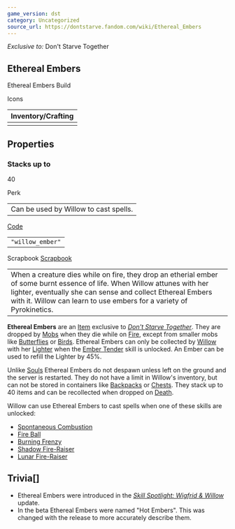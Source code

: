 ```yaml
---
game_version: dst
category: Uncategorized
source_url: https://dontstarve.fandom.com/wiki/Ethereal_Embers
---
```


*Exclusive to:* Don't Starve Together

## Ethereal Embers

Ethereal Embers Build

Icons

| Inventory/Crafting |
| --- |
|  |

## Properties

### Stacks up to

40

Perk

|  |
| --- |
| Can be used by Willow to cast spells. |

[Code](/wiki/Console "Console")

|  |
| --- |
| `"willow_ember"` |

Scrapbook [Scrapbook](/wiki/Scrapbook "Scrapbook")

|  |
| --- |
| When a creature dies while on fire, they drop an etherial ember of some burnt essence of life.  When Willow attunes with her lighter, eventually she can sense and collect Ethereal Embers with it.  Willow can learn to use embers for a variety of Pyrokinetics. |

**Ethereal Embers** are an [Item](/wiki/Item "Item") exclusive to *[Don't Starve Together](/wiki/Don%27t_Starve_Together "Don't Starve Together")*. They are dropped by [Mobs](/wiki/Mobs "Mobs") when they die while on [Fire](/wiki/Fire "Fire"), except from smaller mobs like [Butterflies](/wiki/Butterfly "Butterfly") or [Birds](/wiki/Birds "Birds"). Ethereal Embers can only be collected by [Willow](/wiki/Willow/Don%27t_Starve_Together "Willow/Don't Starve Together") with her [Lighter](/wiki/Willow%27s_Lighter "Willow's Lighter") when the [Ember Tender](/wiki/Ember_Tender "Ember Tender") skill is unlocked. An Ember can be used to refill the Lighter by 45%.

Unlike [Souls](/wiki/Souls "Souls") Ethereal Embers do not despawn unless left on the ground and the server is restarted. They do not have a limit in Willow's inventory, but can not be stored in containers like [Backpacks](/wiki/Backpack "Backpack") or [Chests](/wiki/Chest "Chest"). They stack up to 40 items and can be recollected when dropped on [Death](/wiki/Death "Death").

Willow can use Ethereal Embers to cast spells when one of these skills are unlocked:

* [Spontaneous Combustion](/wiki/Spontaneous_Combustion "Spontaneous Combustion")
* [Fire Ball](/wiki/Fire_Ball "Fire Ball")
* [Burning Frenzy](/wiki/Burning_Frenzy "Burning Frenzy")
* [Shadow Fire-Raiser](/wiki/Shadow_Fire-Raiser "Shadow Fire-Raiser")
* [Lunar Fire-Raiser](/wiki/Lunar_Fire-Raiser "Lunar Fire-Raiser")

## Trivia[]

* Ethereal Embers were introduced in the *[Skill Spotlight: Wigfrid & Willow](/wiki/Skill_Spotlight:_Wigfrid_%26_Willow "Skill Spotlight: Wigfrid & Willow")* update.
* In the beta Ethereal Embers were named "Hot Embers". This was changed with the release to more accurately describe them.